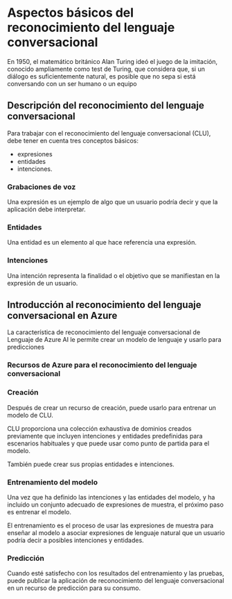# Aspectos básicos del reconocimiento del lenguaje conversacional
En 1950, el matemático británico Alan Turing ideó el juego de la imitación, conocido ampliamente como test de Turing, que considera que, si un diálogo es suficientemente natural, es posible que no sepa si está conversando con un ser humano o un equipo

## Descripción del reconocimiento del lenguaje conversacional
Para trabajar con el reconocimiento del lenguaje conversacional (CLU), debe tener en cuenta tres conceptos básicos: 
- expresiones
- entidades
- intenciones.

### Grabaciones de voz
Una expresión es un ejemplo de algo que un usuario podría decir y que la aplicación debe interpretar.

### Entidades
Una entidad es un elemento al que hace referencia una expresión.

### Intenciones
Una intención representa la finalidad o el objetivo que se manifiestan en la expresión de un usuario. 

## Introducción al reconocimiento del lenguaje conversacional en Azure
La característica de reconocimiento del lenguaje conversacional de Lenguaje de Azure AI le permite crear un modelo de lenguaje y usarlo para predicciones
### Recursos de Azure para el reconocimiento del lenguaje conversacional
### Creación
Después de crear un recurso de creación, puede usarlo para entrenar un modelo de CLU.

CLU proporciona una colección exhaustiva de dominios creados previamente que incluyen intenciones y entidades predefinidas para escenarios habituales y que puede usar como punto de partida para el modelo.

También puede crear sus propias entidades e intenciones.

### Entrenamiento del modelo
Una vez que ha definido las intenciones y las entidades del modelo, y ha incluido un conjunto adecuado de expresiones de muestra, el próximo paso es entrenar el modelo.

El entrenamiento es el proceso de usar las expresiones de muestra para enseñar al modelo a asociar expresiones de lenguaje natural que un usuario podría decir a posibles intenciones y entidades.

### Predicción
Cuando esté satisfecho con los resultados del entrenamiento y las pruebas, puede publicar la aplicación de reconocimiento del lenguaje conversacional en un recurso de predicción para su consumo.